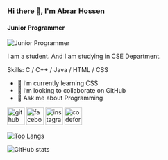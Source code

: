 ### Hi there 👋, I'm Abrar Hossen
#### Junior Programmer
![Junior Programmer](https://scontent-lhr8-1.xx.fbcdn.net/v/t39.30808-6/287281540_319393760395858_1102792092658694156_n.jpg?stp=dst-jpg_p180x540&_nc_cat=111&ccb=1-7&_nc_sid=300f58&_nc_ohc=QY7c-1xCrZYAX8vKdtE&_nc_ht=scontent-lhr8-1.xx&oh=00_AfC5-AzRg_FfRA_larADjWmBbn_5bYCGUtHgmXYEID4ePw&oe=64D97E2A)

I am a student. And I am studying in CSE Department.

Skills: C / C++ / Java / HTML / CSS

- 🌱 I’m currently learning CSS 
- 👯 I’m looking to collaborate on GitHub 
- 💬 Ask me about Programming 


[<img src='https://cdn.jsdelivr.net/npm/simple-icons@3.0.1/icons/github.svg' alt='github' height='40'>](https://github.com/im-AbrarHossen)  [<img src='https://cdn.jsdelivr.net/npm/simple-icons@3.0.1/icons/facebook.svg' alt='facebook' height='40'>](https://www.facebook.com/AbrarHossen273)  [<img src='https://cdn.jsdelivr.net/npm/simple-icons@3.0.1/icons/instagram.svg' alt='instagram' height='40'>](https://www.instagram.com/abrar.hossen_/)  [<img src='https://cdn.jsdelivr.net/npm/simple-icons@3.0.1/icons/codeforces.svg' alt='codeforces' height='40'>](https://codeforces.com/profile/AbrarHossen)  

[![Top Langs](https://github-readme-stats.vercel.app/api/top-langs/?username=im-AbrarHossen)](https://github.com/anuraghazra/github-readme-stats)

![GitHub stats](https://github-readme-stats.vercel.app/api?username=im-AbrarHossen&show_icons=true)  
 

